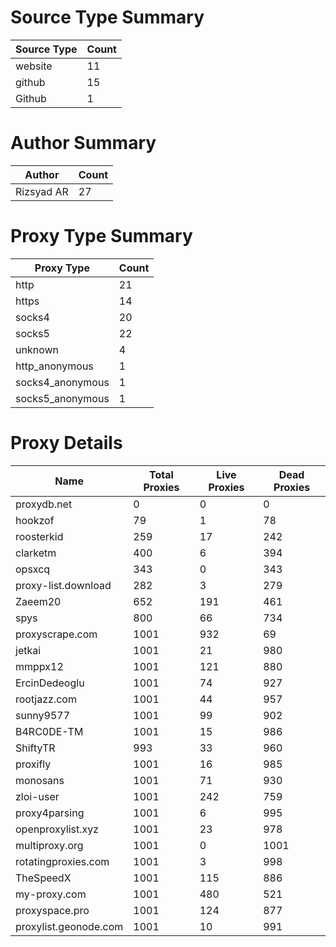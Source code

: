 # Source Type Summary

| Source Type | Count |
|-------------|-------|
| website | 11 |
| github | 15 |
| Github | 1 |


# Author Summary

| Author | Count |
|--------|-------|
| Rizsyad AR | 27 |


# Proxy Type Summary

| Proxy Type | Count |
|------------|-------|
| http | 21 |
| https | 14 |
| socks4 | 20 |
| socks5 | 22 |
| unknown | 4 |
| http_anonymous | 1 |
| socks4_anonymous | 1 |
| socks5_anonymous | 1 |


# Proxy Details

| Name | Total Proxies | Live Proxies | Dead Proxies |
|------|---------------|--------------|---------------|
| proxydb.net | 0 | 0 | 0 |
| hookzof | 79 | 1 | 78 |
| roosterkid | 259 | 17 | 242 |
| clarketm | 400 | 6 | 394 |
| opsxcq | 343 | 0 | 343 |
| proxy-list.download | 282 | 3 | 279 |
| Zaeem20 | 652 | 191 | 461 |
| spys | 800 | 66 | 734 |
| proxyscrape.com | 1001 | 932 | 69 |
| jetkai | 1001 | 21 | 980 |
| mmppx12 | 1001 | 121 | 880 |
| ErcinDedeoglu | 1001 | 74 | 927 |
| rootjazz.com | 1001 | 44 | 957 |
| sunny9577 | 1001 | 99 | 902 |
| B4RC0DE-TM | 1001 | 15 | 986 |
| ShiftyTR | 993 | 33 | 960 |
| proxifly | 1001 | 16 | 985 |
| monosans | 1001 | 71 | 930 |
| zloi-user | 1001 | 242 | 759 |
| proxy4parsing | 1001 | 6 | 995 |
| openproxylist.xyz | 1001 | 23 | 978 |
| multiproxy.org | 1001 | 0 | 1001 |
| rotatingproxies.com | 1001 | 3 | 998 |
| TheSpeedX | 1001 | 115 | 886 |
| my-proxy.com | 1001 | 480 | 521 |
| proxyspace.pro | 1001 | 124 | 877 |
| proxylist.geonode.com | 1001 | 10 | 991 |
